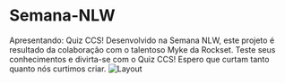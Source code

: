 # Semana-NLW
Apresentando: Quiz CCS! Desenvolvido na Semana NLW, este projeto é resultado da colaboração com o talentoso Myke da Rockset. Teste seus conhecimentos e divirta-se com o Quiz CCS! Espero que curtam tanto quanto nós curtimos criar.
![Layout]([URL_da_imagem](https://drive.google.com/file/d/1MrurDU3rvCf_NXoDsF_4bVHbStjUEaVZ/view?usp=sharing)https://drive.google.com/file/d/1MrurDU3rvCf_NXoDsF_4bVHbStjUEaVZ/view?usp=sharing)

